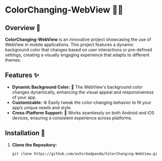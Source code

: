 # **ColorChanging-WebView** 🎨📱

## **Overview** 🌟

**ColorChanging-WebView** is an innovative project showcasing the use of WebView in mobile applications. This project features a dynamic background color that changes based on user interactions or pre-defined settings, creating a visually engaging experience that adapts to different themes.

## **Features** ✨

- **Dynamic Background Color:** 🌈 The WebView's background color changes dynamically, enhancing the visual appeal and responsiveness of your app.
- **Customizable:** ⚙️ Easily tweak the color-changing behavior to fit your app’s unique needs and style.
- **Cross-Platform Support:** 📲 Works seamlessly on both Android and iOS devices, ensuring a consistent experience across platforms.

## **Installation** 🔧

1. **Clone the Repository:**  
   ```bash
   git clone https://github.com/ashirbadpanda/ColorChanging-WebView.git
